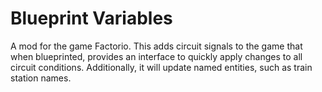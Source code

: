 # Blueprint Variables
A mod for the game Factorio.
This adds circuit signals to the game that when blueprinted, provides an interface to quickly apply changes to all circuit conditions.
Additionally, it will update named entities, such as train station names.